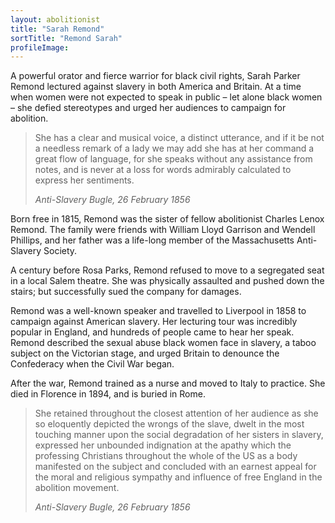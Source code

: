 ```yaml
---
layout: abolitionist
title: "Sarah Remond"
sortTitle: "Remond Sarah"
profileImage:
---
```


A powerful orator and fierce warrior for black civil rights, Sarah Parker Remond lectured against slavery in both America and Britain. At a time when women were not expected to speak in public – let alone black women – she defied stereotypes and urged her audiences to campaign for abolition.

>She has a clear and musical voice, a distinct utterance, and if it be not a needless remark of a lady we may add she has at her command a great flow of language, for she speaks without any assistance from notes, and is never at a loss for words admirably calculated to express her sentiments. 
> <footer><cite>Anti-Slavery Bugle, 26 February 1856</cite></footer>

Born free in 1815, Remond was the sister of fellow abolitionist Charles Lenox Remond. The family were friends with William Lloyd Garrison and Wendell Phillips, and her father was a life-long member of the Massachusetts Anti-Slavery Society.

A century before Rosa Parks, Remond refused to move to a segregated seat in a local Salem theatre. She was physically assaulted and pushed down the stairs; but successfully sued the company for damages.

Remond was a well-known speaker and travelled to Liverpool in 1858 to campaign against American slavery. Her lecturing tour was incredibly popular in England, and hundreds of people came to hear her speak. Remond described the sexual abuse black women face in slavery, a taboo subject on the Victorian stage, and urged Britain to denounce the Confederacy when the Civil War began.

After the war, Remond trained as a nurse and moved to Italy to practice. She died in Florence in 1894, and is buried in Rome.

> She retained throughout the closest attention of her audience as she so eloquently depicted the wrongs of the slave, dwelt in the most touching manner upon the social degradation of her sisters in slavery, expressed her unbounded indignation at the apathy which the professing Christians throughout the whole of the US as a body manifested on the subject and concluded with an earnest appeal for the moral and religious sympathy and influence of free England in the abolition movement.
> <footer><cite>Anti-Slavery Bugle, 26 February 1856</cite></footer>

